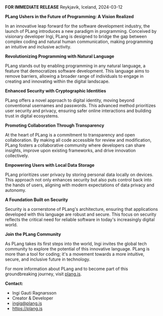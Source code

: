 
**FOR IMMEDIATE RELEASE**
Reykjavík, Iceland, 2024-03-12

**PLang Ushers in the Future of Programming: A Vision Realized**

In an innovative leap forward for the software development industry, the launch of PLang introduces a new paradigm in programming. Conceived by visionary developer Ingi, PLang is designed to bridge the gap between complex coding and natural human communication, making programming an intuitive and inclusive activity.

**Revolutionizing Programming with Natural Language**

PLang stands out by enabling programming in any natural language, a feature that democratizes software development. This language aims to remove barriers, allowing a broader range of individuals to engage in creating and innovating within the digital landscape.

**Enhanced Security with Cryptographic Identities**

PLang offers a novel approach to digital identity, moving beyond conventional usernames and passwords. This advanced method prioritizes user security and privacy, ensuring safer online interactions and building trust in digital ecosystems.

**Promoting Collaboration Through Transparency**

At the heart of PLang is a commitment to transparency and open collaboration. By making all code accessible for review and modification, PLang fosters a collaborative community where developers can share insights, improve upon existing frameworks, and drive innovation collectively.

**Empowering Users with Local Data Storage**

PLang prioritizes user privacy by storing personal data locally on devices. This approach not only enhances security but also puts control back into the hands of users, aligning with modern expectations of data privacy and autonomy.

**A Foundation Built on Security**

Security is a cornerstone of PLang's architecture, ensuring that applications developed with this language are robust and secure. This focus on security reflects the critical need for reliable software in today's increasingly digital world.

**Join the PLang Community**

As PLang takes its first steps into the world, Ingi invites the global tech community to explore the potential of this innovative language. PLang is more than a tool for coding; it's a movement towards a more intuitive, secure, and inclusive future in technology.

For more information about PLang and to become part of this groundbreaking journey, visit [plang.is](https://plang.is).

**Contact:**
- Ingi Gauti Ragnarsson
- Creator & Developer
- ingig@plang.is
- https://plang.is
